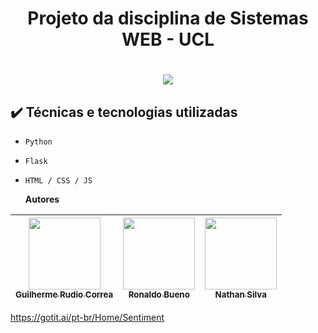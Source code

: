 
<h1 align="center">Projeto da disciplina de Sistemas WEB - UCL<h1/>


<p align="center">
<img src="http://img.shields.io/static/v1?label=STATUS&message=EM%20DESENVOLVIMENTO&color=GREEN&style=for-the-badge"/>
</p>

<!-- # 📁 Acesso ao projeto

**Você deve fazer o download do nosso projeto e abrir com **

# 🛠️ Abrir e rodar o projeto

**Apresente as instruções necessárias para abrir e executar o projeto** -->

  
  ## ✔️ Técnicas e tecnologias utilizadas

- ``Python``
- ``Flask``
- ``HTML / CSS / JS``
  
  
  **Autores**
  
  
 [<img src="https://avatars.githubusercontent.com/u/90154109?v=4" width=115><br><sub>Guilherme Rudio Correa</sub>](https://github.com/Rudio1) |  [<img src="https://avatars.githubusercontent.com/u/44504078?v=4" width=115><br><sub>Ronaldo Bueno</sub>](https://github.com/Ronaldobueno16) |  [<img src="https://avatars.githubusercontent.com/u/114961313?v=4" width=115><br><sub>Nathan Silva</sub>](https://github.com/Nathansilva20) |
| :---: | :---: | :---: |
  
  
https://gotit.ai/pt-br/Home/Sentiment

